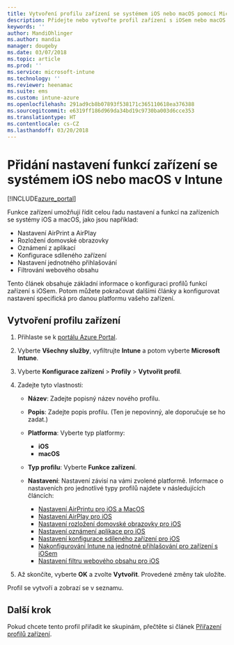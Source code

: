 ```yaml
---
title: Vytvoření profilu zařízení se systémem iOS nebo macOS pomocí Microsoft Intune – Azure | Microsoft Docs
description: Přidejte nebo vytvořte profil zařízení s iOSem nebo macOS a pak nakonfigurujte nastavení pro AirPrint, AirPlay, rozložení domovské obrazovky, oznámení aplikací, sdílené zařízení, jednotné přihlašování a nastavení filtru webového obsahu v Microsoft Intune.
keywords: ''
author: MandiOhlinger
ms.author: mandia
manager: dougeby
ms.date: 03/07/2018
ms.topic: article
ms.prod: ''
ms.service: microsoft-intune
ms.technology: ''
ms.reviewer: heenamac
ms.suite: ems
ms.custom: intune-azure
ms.openlocfilehash: 291ad9cb8b07893f538171c365110618ea376388
ms.sourcegitcommit: e6319ff186d969da34bd19c9730ba003d6cce353
ms.translationtype: HT
ms.contentlocale: cs-CZ
ms.lasthandoff: 03/20/2018
---
```

# <a name="add-ios-or-macos-device-feature-settings-in-intune"></a>Přidání nastavení funkcí zařízení se systémem iOS nebo macOS v Intune

[!INCLUDE[azure_portal](./includes/azure_portal.md)]

Funkce zařízení umožňují řídit celou řadu nastavení a funkcí na zařízeních se systémy iOS a macOS, jako jsou například:

- Nastavení AirPrint a AirPlay
- Rozložení domovské obrazovky
- Oznámení z aplikací
- Konfigurace sdíleného zařízení
- Nastavení jednotného přihlašování
- Filtrování webového obsahu

Tento článek obsahuje základní informace o konfiguraci profilů funkcí zařízení s iOSem. Potom můžete pokračovat dalšími články a konfigurovat nastavení specifická pro danou platformu vašeho zařízení.

## <a name="create-a-device-profile"></a>Vytvoření profilu zařízení

1. Přihlaste se k [portálu Azure Portal](https://portal.azure.com).
2. Vyberte **Všechny služby**, vyfiltrujte **Intune** a potom vyberte **Microsoft Intune**.
3. Vyberte **Konfigurace zařízení** > **Profily** > **Vytvořit profil**.
4. Zadejte tyto vlastnosti:

   - **Název**: Zadejte popisný název nového profilu.
   - **Popis**: Zadejte popis profilu. (Ten je nepovinný, ale doporučuje se ho zadat.)
   - **Platforma**: Vyberte typ platformy:
     - **iOS**
     - **macOS**
   - **Typ profilu**: Vyberte **Funkce zařízení**.
   - **Nastavení**: Nastavení závisí na vámi zvolené platformě. Informace o nastaveních pro jednotlivé typy profilů najdete v následujících článcích:

     - [Nastavení AirPrintu pro iOS a MacOS](air-print-settings-ios-macos.md)
     - [Nastavení AirPlay pro iOS](airplay-settings-ios.md)
     - [Nastavení rozložení domovské obrazovky pro iOS](home-screen-settings-ios.md)
     - [Nastavení oznámení aplikace pro iOS](app-notification-settings-ios.md)
     - [Nastavení konfigurace sdíleného zařízení pro iOS](shared-device-settings-ios.md)
     - [Nakonfigurování Intune na jednotné přihlašování pro zařízení s iOSem](sso-ios.md)
     - [Nastavení filtru webového obsahu pro iOS](web-content-filter-settings-ios.md)

5. Až skončíte, vyberte **OK** a zvolte **Vytvořit**. Provedené změny tak uložíte.

Profil se vytvoří a zobrazí se v seznamu.

## <a name="next-step"></a>Další krok

Pokud chcete tento profil přiřadit ke skupinám, přečtěte si článek [Přiřazení profilů zařízení](device-profile-assign.md).